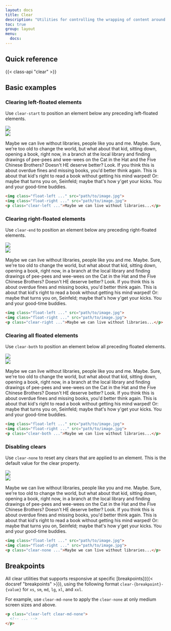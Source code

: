```yaml
---
layout: docs
title: Clear
description: "Utilities for controlling the wrapping of content around an element."
toc: true
group: layout
menu:
  docs:    
---
```


## Quick reference

{{< class-api "clear" >}}

## Basic examples

### Clearing left-floated elements

Use `clear-start` to position an element below any preceding left-floated elements.

<div class="bd-example bg-light">
    <div class="shadow-sm p-4 bg-white rounded">
    <div class="float-start mb-3">
      <div class="ratio ratio-4x3" style="width: 176px;">
        <img class="img-fluid rounded" src="https://images.unsplash.com/photo-1554629947-334ff61d85dc?ixid=MnwxMjA3fDB8MHxwaG90by1wYWdlfHx8fGVufDB8fHx8&ixlib=rb-1.2.1&auto=format&fit=crop&w=320&q=80" />
      </div>
    </div>
    <div class="float-end mb-3 ms-3">
      <div class="ratio ratio-4x3" style="width:256px;">
        <img class="img-fluid rounded" src="https://images.unsplash.com/photo-1554629947-334ff61d85dc?ixid=MnwxMjA3fDB8MHxwaG90by1wYWdlfHx8fGVufDB8fHx8&ixlib=rb-1.2.1&auto=format&fit=crop&w=320&q=80" />
      </div>
    </div>
  <p class="clear-start">Maybe we can live without libraries, people like you and me. Maybe. Sure, we're too old to change the world, but what about that kid, sitting down, opening a book, right now, in a branch at the local library and finding drawings of pee-pees and wee-wees on the Cat in the Hat and the Five Chinese Brothers? Doesn't HE deserve better? Look. If you think this is about overdue fines and missing books, you'd better think again. This is about that kid's right to read a book without getting his mind warped! Or: maybe that turns you on, Seinfeld; maybe that's how y'get your kicks. You and your good-time buddies.
  </p>
  </div>
</div>

```html
<img class="float-left ..." src="path/to/image.jpg">
<img class="float-right ..." src="path/to/image.jpg">
<p class="clear-left ...">Maybe we can live without libraries...</p>
```

### Clearing right-floated elements

Use `clear-end` to position an element below any preceding right-floated elements.


<div class="bd-example bg-light">
    <div class="shadow-sm p-4 bg-white rounded">
    <div class="float-end mb-3">
      <div class="ratio ratio-4x3" style="width: 176px;">
        <img class="img-fluid rounded" src="https://images.unsplash.com/photo-1554629947-334ff61d85dc?ixid=MnwxMjA3fDB8MHxwaG90by1wYWdlfHx8fGVufDB8fHx8&ixlib=rb-1.2.1&auto=format&fit=crop&w=320&q=80" />
      </div>
    </div>
    <div class="float-start mb-3 me-3">
      <div class="ratio ratio-4x3" style="width:256px;">
        <img class="img-fluid rounded" src="https://images.unsplash.com/photo-1554629947-334ff61d85dc?ixid=MnwxMjA3fDB8MHxwaG90by1wYWdlfHx8fGVufDB8fHx8&ixlib=rb-1.2.1&auto=format&fit=crop&w=320&q=80" />
      </div>
    </div>
  <p class="clear-end">Maybe we can live without libraries, people like you and me. Maybe. Sure, we're too old to change the world, but what about that kid, sitting down, opening a book, right now, in a branch at the local library and finding drawings of pee-pees and wee-wees on the Cat in the Hat and the Five Chinese Brothers? Doesn't HE deserve better? Look. If you think this is about overdue fines and missing books, you'd better think again. This is about that kid's right to read a book without getting his mind warped! Or: maybe that turns you on, Seinfeld; maybe that's how y'get your kicks. You and your good-time buddies.
  </p>
  </div>
</div>

```html
<img class="float-left ..." src="path/to/image.jpg">
<img class="float-right ..." src="path/to/image.jpg">
<p class="clear-right ...">Maybe we can live without libraries...</p>
```

### Clearing all floated elements

Use `clear-both` to position an element below all preceding floated elements.


<div class="bd-example bg-light">
    <div class="shadow-sm p-4 bg-white rounded">
    <div class="float-start mb-3">
      <div class="ratio ratio-4x3" style="width: 176px;">
        <img class="img-fluid rounded" src="https://images.unsplash.com/photo-1554629947-334ff61d85dc?ixid=MnwxMjA3fDB8MHxwaG90by1wYWdlfHx8fGVufDB8fHx8&ixlib=rb-1.2.1&auto=format&fit=crop&w=320&q=80" />
      </div>
    </div>
    <div class="float-end mb-3">
      <div class="ratio ratio-4x3" style="width:256px;">
        <img class="img-fluid rounded" src="https://images.unsplash.com/photo-1554629947-334ff61d85dc?ixid=MnwxMjA3fDB8MHxwaG90by1wYWdlfHx8fGVufDB8fHx8&ixlib=rb-1.2.1&auto=format&fit=crop&w=320&q=80" />
      </div>
    </div>
  <p class="clear-both">Maybe we can live without libraries, people like you and me. Maybe. Sure, we're too old to change the world, but what about that kid, sitting down, opening a book, right now, in a branch at the local library and finding drawings of pee-pees and wee-wees on the Cat in the Hat and the Five Chinese Brothers? Doesn't HE deserve better? Look. If you think this is about overdue fines and missing books, you'd better think again. This is about that kid's right to read a book without getting his mind warped! Or: maybe that turns you on, Seinfeld; maybe that's how y'get your kicks. You and your good-time buddies.
  </p>
  </div>
</div>

```html
<img class="float-left ..." src="path/to/image.jpg">
<img class="float-right ..." src="path/to/image.jpg">
<p class="clear-both ...">Maybe we can live without libraries...</p>
```

### Disabling clears

Use `clear-none` to reset any clears that are applied to an element. This is the default value for the clear property.

<div class="bd-example bg-light">
    <div class="shadow-sm p-4 bg-white rounded">
    <div class="float-start mb-3 me-3">
      <div class="ratio ratio-4x3" style="width: 176px;">
        <img class="img-fluid rounded" src="https://images.unsplash.com/photo-1554629947-334ff61d85dc?ixid=MnwxMjA3fDB8MHxwaG90by1wYWdlfHx8fGVufDB8fHx8&ixlib=rb-1.2.1&auto=format&fit=crop&w=320&q=80" />
      </div>
    </div>
    <div class="float-end mb-3 ms-3">
      <div class="ratio ratio-4x3" style="width:256px;">
        <img class="img-fluid rounded" src="https://images.unsplash.com/photo-1554629947-334ff61d85dc?ixid=MnwxMjA3fDB8MHxwaG90by1wYWdlfHx8fGVufDB8fHx8&ixlib=rb-1.2.1&auto=format&fit=crop&w=320&q=80" />
      </div>
    </div>
  <p class="clear-none">Maybe we can live without libraries, people like you and me. Maybe. Sure, we're too old to change the world, but what about that kid, sitting down, opening a book, right now, in a branch at the local library and finding drawings of pee-pees and wee-wees on the Cat in the Hat and the Five Chinese Brothers? Doesn't HE deserve better? Look. If you think this is about overdue fines and missing books, you'd better think again. This is about that kid's right to read a book without getting his mind warped! Or: maybe that turns you on, Seinfeld; maybe that's how y'get your kicks. You and your good-time buddies.
  </p>
  </div>
</div>


```html
<img class="float-left ..." src="path/to/image.jpg">
<img class="float-right ..." src="path/to/image.jpg">
<p class="clear-none ...">Maybe we can live without libraries...</p>
```

## Breakpoints

All clear utilities that supports responsive at specific [breakpoints]({{< docsref "breakpoints" >}}), using the following format `clear-{breakpoint}-{value}` for `xs`, `sm`, `md`, `lg`, `xl`, and `xxl`.

For example, use `clear-md-none` to apply the `clear-none` at only medium screen sizes and above.

```html
<p class="clear-left clear-md-none">
  <!-- ... -->
</p>
```